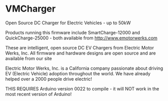 VMCharger
=========

Open Source DC Charger for Electric Vehicles - up to 50kW

Products running this firmware include SmartCharge-12000 and QuickCharge-25000 - 
both available from http://www.emotorwerks.com

These are intelligent, open source DC EV Chargers from Electric Motor Werks, Inc. 
All firmware and hardware designs are open source and are available from our site

Electric Motor Werks, Inc. is a California company passionate about driving EV 
(Electric Vehicle) adoption throughout the world. We have already helped over a 
2000 people drive electric!

THIS REQUIRES Arduino version 0022 to compile - it will NOT work in the most recent
version of Arduino!
